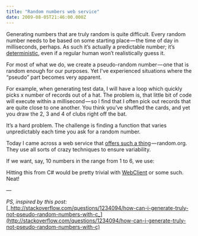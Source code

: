 ```yaml
---
title: "Random numbers web service"
date: 2009-08-05T21:46:00.000Z
---
```


Generating numbers that are truly random is quite difficult. Every random number needs to be based on some starting place — the time of day in milliseconds, perhaps. As such it’s actually a predictable number; it’s [deterministic](http://en.wikipedia.org/wiki/Determinism), even if a regular human won’t realistically guess it.

For most of what we do, we create a pseudo-random number — one that is random enough for our purposes. Yet I’ve experienced situations where the “pseudo” part becomes very apparent.

For example, when generating test data, I will have a loop which quickly picks x number of records out of a hat. The problem is, that little bit of code will execute within a millisecond — so I find that I often pick out records that are quite close to one another. You think you’ve shuffled the cards, and yet you draw the 2, 3 and 4 of clubs right off the bat.

It’s a hard problem. The challenge is finding a function that varies unpredictably each time you ask for a random number.

Today I came across a web service that [offers such a thing](http://www.random.org/clients/http/) — random.org. They use all sorts of crazy techniques to ensure variability.

If we want, say, 10 numbers in the range from 1 to 6, we use:




Hitting this from C# would be pretty trivial with [WebClient](http://msdn.microsoft.com/en-us/library/system.net.webclient.aspx) or some such. Neat!

—

_PS, inspired by this post:_ [_http://stackoverflow.com/questions/1234094/how-can-i-generate-truly-not-pseudo-random-numbers-with-c_](http://stackoverflow.com/questions/1234094/how-can-i-generate-truly-not-pseudo-random-numbers-with-c)

